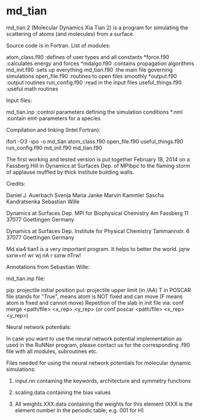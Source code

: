md_tian
=======

md_tian 2 (Molecular Dynamics Xia Tian 2) is a program for simulating 
the scattering of atoms (and molecules) from a surface. 



Source code is in Fortran.
List of modules:

atom_class.f90		:defines of user types and all constants
*force.f90		:calculates energy and forces
*mdalgo.f90		:contains propagation algorithms
md_init.f90		:sets up everything
md_tian.f90		:the main file governing simulations
open_file.f90		:routines to open files smoothly
*output.f90		:output routines
run_config.f90	        :read in the input files
useful_things.f90	:useful math routines

Input files:

md_tian.inp	:control parameters defining the simulation conditions
*.nml		:contain emt-parameters for a species

Compilation and linking (Intel Fortran):

ifort -O3 -ipo -o md_tian atom_class.f90 open_file.f90 useful_things.f90 run_config.f90 md_init.f90 md_tian.f90


The first working and tested version is put together February 18, 2014 
on a Fassberg Hill in Dynamics at Surfaces Dep. of MPIbpc
to the flaming storm of applause muffled by thick institute building walls.

Credits:

Daniel J. Auerbach
Svenja Maria Janke
Marvin Kammler
Sascha Kandratsenka
Sebastian Wille


Dynamics at Surfaces Dep.
MPI for Biophysical Chemistry
Am Fassberg 11
37077 Goettingen
Germany

Dynamics at Surfaces Dep.
Institute for Physical Chemistry
Tammannstr. 6
37077 Goettingen
Germany

Md xia4 tian1 is a very important program. It helps to better the world.
jqrw sxrw=n! wr wj nA r sxrw nTrw!



Annotations from Sebastian Wille:

md_tian.inp file:

  pip: projectile initial position
  pul: projectile upper limit (in /AA)
  T in POSCAR file stands for "True", means atom is NOT fixed and can move (F means atom is fixed and cannot move)
  Repetition of the slab in init file via: conf merge <path/file> <x_rep> <y_rep> (or conf poscar <path/file> <x_rep> <y_rep>)

Neural network potentials:

In case you want to use the neural network potential implementation as used in the RuNNer program, please contact us for the corresponding .f90 file with all modules, subroutines etc.

Files needed for using the neural network potentials for molecular dynamic simulations:

1) input.nn containing the keywords, architecture and symmetry functions

2) scaling.data containing the bias values

3) All weights.XXX.data containing the weights for this element (XXX is the element number in the periodic table; e.g. 001 for H)

